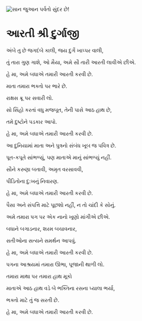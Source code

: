 ![સાન જુઆન પર્વતો સુંદર છે!](lib/assets/images/artis/img.png "સાન જુઆન પર્વતો")

# આરતી શ્રી દુર્ગાજી

અંબે તુ છે જગદંબે કાલી, જય દુર્ગે ખાપ્પર વાલી,

તું તારા ગુણ ગાશે, ઓ મૈયા, અમે સૌ તારી આરતી લાવીએ છીએ.

હે મા, અમે બધાએ તમારી આરતી કરવી છે.

માતા તમારા ભક્તો પર ભારે છે.

રાક્ષસ ક્રૂ પર સવારી લો.

સો સિંહો કરતાં વધુ મજબૂત, તેની પાસે આઠ હાથ છે,

તમે દુષ્ટોને પડકાર આપો.

હે મા, અમે બધાએ તમારી આરતી કરવી છે.

આ દુનિયામાં માતા અને પુત્રનો સંબંધ ખૂબ જ પવિત્ર છે.

પૂત-કપૂતે સાંભળ્યું, પણ માતાએ માનું સાંભળ્યું નહીં.

સૌને કરુણા બતાવી, અમૃત વરસાવવી,

પીડિતોના દુ:ખનું નિવારણ.

હે મા, અમે બધાએ તમારી આરતી કરવી છે.

પૈસા અને સંપત્તિ માટે પૂછશો નહીં, ન તો ચાંદી કે સોનું.

અમે તમારા પગ પર એક નાનો ખૂણો માંગીએ છીએ.

બધાને બગાડનાર, શરમ બચાવનાર,

સતીઓના સત્યને સમર્થન આપવું.

હે મા, અમે બધાએ તમારી આરતી કરવી છે.

પગના આશ્રયમાં તમારા ઊભા, પૂજાની થાળી લો.

તમારા માથા પર તમારા હાથ મૂકો

માતાએ આઠ હાથ વડે બે ભક્તિના રસના પ્યાલા ભર્યા,

ભક્તો માટે તું જ સરતી છે.

હે મા, અમે બધાએ તમારી આરતી કરવી છે.